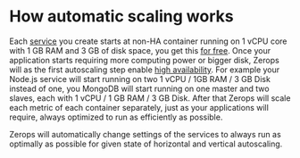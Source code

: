 # How automatic scaling works

Each [service]() you create starts at non-HA container running on 1 vCPU core with 1 GB RAM and 3 GB of disk space, you get this [for free](). Once your application starts requiring more computing power or bigger disk, Zerops will as the first autoscaling step enable [high availability](). For example your Node.js service will start running on two 1 vCPU / 1GB RAM / 3 GB Disk instead of one, you MongoDB will start running on one master and two slaves, each with 1 vCPU / 1 GB RAM / 3 GB Disk. After that Zerops will scale each metric of each container separately, just as your applications will require, always optimized to run as efficiently as possible.

Zerops will automatically change settings of the services to always run as optimally as possible for given state of horizontal and vertical autoscaling.
